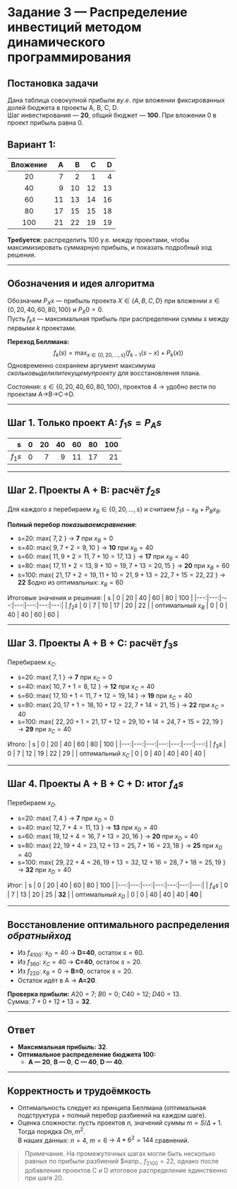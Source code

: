 
# Задание 3 — Распределение инвестиций методом динамического программирования
 

## Постановка задачи

Дана таблица совокупной прибыли $в у.е.$ при вложении фиксированных долей бюджета в проекты A, B, C, D.  
Шаг инвестирования — **20**, общий бюджет — **100**. При вложении 0 в проект прибыль равна 0.

## Вариант 1:

| Вложение | A | B | C | D |
|:--:|--:|--:|--:|--:|
| 20 | 7 | 2 | 1 | 4 |
| 40 | 9 | 10 | 12 | 13 |
| 60 | 11 | 13 | 14 | 16 |
| 80 | 17 | 15 | 15 | 18 |
| 100| 21 | 22 | 19 | 19 |

**Требуется:** распределить 100 у.е. между проектами, чтобы максимизировать суммарную прибыль, и показать подробный ход решения.

---

## Обозначения и идея алгоритма

Обозначим $P_Xx$ — прибыль проекта $X \in \{A,B,C,D\}$ при вложении $x \in \{0,20,40,60,80,100\}$ и $P_X0=0$.  
Пусть $f_ks$ — максимальная прибыль при распределении суммы $s$ между первыми $k$ проектами.

**Переход Беллмана:**
$$
f_k(s) = \max_{x \in \{0,20,\dots,s\}} \Big( f_{k-1}(s-x) + P_k(x) \Big)
$$
Одновременно сохраняем аргумент максимума $сколько выделили текущему проекту$ для восстановления плана.

Состояния: $s \in \{0,20,40,60,80,100\}$, проектов 4 → удобно вести по проектам A→B→C→D.

---

## Шаг 1. Только проект A: $f_1s=P_As$

| s | 0 | 20 | 40 | 60 | 80 | 100 |
|---:|---:|---:|---:|---:|---:|---:|
| $f_1s$ | 0 | 7 | 9 | 11 | 17 | 21 |

---

## Шаг 2. Проекты A + B: расчёт $f_2s$

Для каждого $s$ перебираем $x_B\in\{0,20,\dots,s\}$ и считаем $f_1s-x_B+P_Bx_B$.

**Полный перебор $показываем сравнения$:**

- s=20: max{ $7, 2$ } → **7** при $x_B=0$  
- s=40: max{ $9, 7+2=9, 10$ } → **10** при $x_B=40$  
- s=60: max{ $11, 9+2=11, 7+10=17, 13$ } → **17** при $x_B=40$  
- s=80: max{ $17, 11+2=13, 9+10=19, 7+13=20, 15$ } → **20** при $x_B=60$  
- s=100: max{ $21, 17+2=19, 11+10=21, 9+13=22, 7+15=22, 22$ } → **22** $одно из оптимальных: $x_B=60$

Итоговые значения и решения:
| s | 0 | 20 | 40 | 60 | 80 | 100 |
|---:|---:|---:|---:|---:|---:|---:|
| $f_2s$ | 0 | 7 | 10 | 17 | 20 | 22 |
| оптимальный $x_B$ | 0 | 0 | 40 | 40 | 60 | 60 |

---

## Шаг 3. Проекты A + B + C: расчёт $f_3s$

Перебираем $x_C$.

- s=20: max{ $7, 1$ } → **7** при $x_C=0$  
- s=40: max{ $10, 7+1=8, 12$ } → **12** при $x_C=40$  
- s=60: max{ $17, 10+1=11, 7+12=19, 14$ } → **19** при $x_C=40$  
- s=80: max{ $20, 17+1=18, 10+12=22, 7+14=21, 15$ } → **22** при $x_C=40$  
- s=100: max{ $22, 20+1=21, 17+12=29, 10+14=24, 7+15=22, 19$ } → **29** при $x_C=40$

Итого:
| s | 0 | 20 | 40 | 60 | 80 | 100 |
|---:|---:|---:|---:|---:|---:|---:|
| $f_3s$ | 0 | 7 | 12 | 19 | 22 | 29 |
| оптимальный $x_C$ | 0 | 0 | 40 | 40 | 40 | 40 |

---

## Шаг 4. Проекты A + B + C + D: итог $f_4s$

Перебираем $x_D$.

- s=20: max{ $7, 4$ } → **7** при $x_D=0$  
- s=40: max{ $12, 7+4=11, 13$ } → **13** при $x_D=40$  
- s=60: max{ $19, 12+4=16, 7+13=20, 16$ } → **20** при $x_D=40$  
- s=80: max{ $22, 19+4=23, 12+13=25, 7+16=23, 18$ } → **25** при $x_D=40$  
- s=100: max{ $29, 22+4=26, 19+13=32, 12+16=28, 7+18=25, 19$ } → **32** при $x_D=40$

Итог:
| s | 0 | 20 | 40 | 60 | 80 | 100 |
|---:|---:|---:|---:|---:|---:|---:|
| $f_4s$ | 0 | 7 | 13 | 20 | 25 | **32** |
| оптимальный $x_D$ | 0 | 0 | 40 | 40 | 40 | **40** |

---

## Восстановление оптимального распределения $обратный ход$

- Из $f_4100$: $x_D=40$ → **D=40**, остаток $s=60$.  
- Из $f_360$: $x_C=40$ → **C=40**, остаток $s=20$.  
- Из $f_220$: $x_B=0$ → **B=0**, остаток $s=20$.  
- Остаток идёт в A → **A=20**.

**Проверка прибыли:** $A20=7$; $B0=0$; $C40=12$; $D40=13$.  
Сумма: $7+0+12+13 = \mathbf{32}$.

---

## Ответ

- **Максимальная прибыль:** **32**.  
- **Оптимальное распределение бюджета 100:**  
  - **A — 20**, **B — 0**, **C — 40**, **D — 40**.

---

## Корректность и трудоёмкость

- Оптимальность следует из принципа Беллмана (оптимальная подструктура + полный перебор разбиений на каждом шаге).  
- Оценка сложности: пусть проектов $n$, значений суммы $m=S/\Delta+1$. Тогда порядка $On,m^2$.  
  В наших данных: $n=4$, $m=6$ → $4*6^2=144$ сравнений.

> Примечание. На промежуточных шагах могли быть несколько равных по прибыли разбиений $напр., $f_2100=22$, однако после добавления проектов C и D итоговое распределение единственно при шаге 20.
